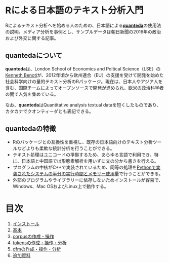 # Rによる日本語のテキスト分析入門
Rによるテキスト分析へを始める人のための、日本語による[**quanteda**](https://github.com/kbenoit/quanteda)の使用法の説明。メディア分析を事例とし、サンプルデータは朝日新聞の2016年の政治および外交に関する記事。

## quantedaについて
**quanteda**は、London School of Economics and Poltical Science（LSE）の[Kenneth Benoti](https://github.com/kbenoit)が、2012年頃から欧州連合（EU）の支援を受けて開発を始めた社会科学向けの量的テキスト分析のRパッケージ。現在は、日本人やアジア人を含む、国際チームによってオープンソースで開発が進められ、欧米の政治科学者の間で人気を集めている。

なお、**quanteda**はQuantitative analysis textual dataを短くしたものであり、カタカナでクオンティーダとも表記できる。

## quantedaの特徴
- Rのパッケージとの互換性を重視し、既存の日本語向けのテキスト分析ツールなどよりも柔軟な統計分析を行うことができる。
- テキスト処理はユニコードの準拠するため、あらゆる言語で利用でき、特に、日本語と中国語では形態素解析を用いずに文の分かち書きを行える。
- プログラムの中核がC++で実装されているため、同等の処理を[Pythonで実装されたシステムの半分の実行時間とメモリー使用量](http://koheiw.net/?p=468)で行うことができる。
- 外部のプログラムやライブラリーに依存しないためインストールが容易で、Windows、Mac OSおよびLinux上で動作する。

# 目次

1. [インストール](documents/install.md)
2. [基本](documents/introduction.md)
3. [corpusの作成・操作](documents/corpus.md)
4. [tokensの作成・操作・分析](documents/tokens.md)
5. [dfmの作成・操作・分析](documents/dfm.md)
6. [追加資料](documents/links.md)